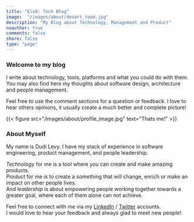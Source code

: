 ```yaml
---
title: "Elv8: Tech Blog"
image:  "/images/about/desert_road.jpg"
description: "My Blog about Technology, Management and Product"
noauthor: true
comments: false
share: false
type: "page"
---
```

### Welcome to my blog

I write about technology, tools, platforms and what you could do with them.
You may also find here my thoughts about software design, architecture and people management.

Feel free to use the comment sections for a question or feedback.
I love to hear others opinions, it usually create a much better and complete picture!

{{< figure src="/images/about/profile_image.jpg" text="Thats me!" >}}

### About Myself

My name is Dudi Levy.
I have my stack of experience in software engineering, product management, and people leadership.

*Technology* for me is a tool where you can create and make amazing products.  
*Product* for me is to create a something that will change, enrich or make an impact on other people lives.  
And *leadership* is about empowering people working together towards a greater goal, where each of them alone can not achieve.

Feel free to connect with me via my [LinkedIn](https://linkedin.com/in/dudile/) / [Twitter](https://twitter.com/dudil/) accounts.  
I would love to hear your feedback and always glad to meet new people!

